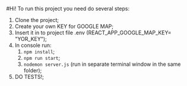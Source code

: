 #Hi! To run this project you need do several steps:

1. Clone the project;
2. Create your own KEY for GOOGLE MAP;
3. Insert it in to project file .env (REACT_APP_GOOGLE_MAP_KEY= "YOR_KEY");
4. In console run:
   1. `npm install`;
   2. `npm run start`;
   3. `nodemon server.js` (run in separate terminal window in the same folder);
5. DO TESTS!;





